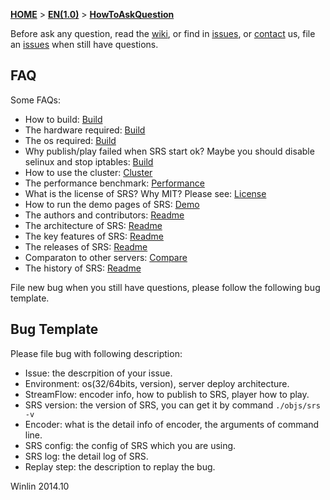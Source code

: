 [**HOME**](Home) > [**EN(1.0)**](v1_EN_Home) > [**HowToAskQuestion**](v1_EN_HowToAskQuestion)

Before ask any question, read the [wiki][wiki], or find in [issues][issues], or [contact][group] us, file an [issues][new] when still have questions.

## FAQ

Some FAQs:

* How to build: [Build](https://github.com/winlinvip/simple-rtmp-server/wiki/v1_EN_Build)
* The hardware required: [Build](https://github.com/winlinvip/simple-rtmp-server/wiki/v1_EN_Build)
* The os required: [Build](https://github.com/winlinvip/simple-rtmp-server/wiki/v1_EN_Build)
* Why publish/play failed when SRS start ok? Maybe you should disable selinux and stop iptables: [Build](https://github.com/winlinvip/simple-rtmp-server/wiki/v1_EN_Build)
* How to use the cluster: [Cluster](https://github.com/winlinvip/simple-rtmp-server/wiki/v1_Cluster)
* The performance benchmark: [Performance](https://github.com/winlinvip/simple-rtmp-server/wiki/v1_EN_Performance)
* What is the license of SRS? Why MIT? Please see: [License](https://github.com/winlinvip/simple-rtmp-server/blob/master/LICENSE)
* How to run the demo pages of SRS: [Demo](https://github.com/winlinvip/simple-rtmp-server/wiki/v1_EN_SampleDemo)
* The authors and contributors: [Readme](https://github.com/winlinvip/simple-rtmp-server/tree/1.0release#authors)
* The architecture of SRS: [Readme](https://github.com/winlinvip/simple-rtmp-server/tree/1.0release#architecture)
* The key features of SRS: [Readme](https://github.com/winlinvip/simple-rtmp-server/tree/1.0release#summary)
* The releases of SRS: [Readme](https://github.com/winlinvip/simple-rtmp-server/tree/1.0release#releases)
* Comparaton to other servers: [Compare](https://github.com/winlinvip/simple-rtmp-server/wiki/v1_EN_Compare)
* The history of SRS: [Readme](https://github.com/winlinvip/simple-rtmp-server/tree/1.0release#history)

File new bug when you still have questions, please follow the following bug template.

## Bug Template

Please file bug with following description:
* Issue: the descrpition of your issue.
* Environment: os(32/64bits, version), server deploy architecture.
* StreamFlow: encoder info, how to publish to SRS, player how to play.
* SRS version: the version of SRS, you can get it by command `./objs/srs -v`
* Encoder: what is the detail info of encoder, the arguments of command line.
* SRS config: the config of SRS which you are using.
* SRS log: the detail log of SRS.
* Replay step: the description to replay the bug.

Winlin 2014.10

[wiki]: https://github.com/winlinvip/simple-rtmp-server/wiki/Home
[issues]: https://github.com/winlinvip/simple-rtmp-server/issues?q=
[group]: https://github.com/winlinvip/simple-rtmp-server/wiki/v1_EN_Contact
[new]: https://github.com/winlinvip/simple-rtmp-server/issues/new